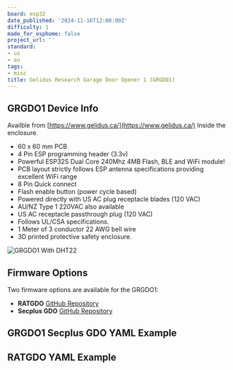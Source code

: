 ```yaml
---
board: esp32
date_published: '2024-11-16T12:00:00Z'
difficulty: 1
made_for_esphome: false
project_url: ''
standard:
- us
- au
tags:
- misc
title: Gelidus Research Garage Door Opener 1 (GRGDO1)
---
```


## GRGDO1 Device Info

Availble from [https://www.gelidus.ca/](https://www.gelidus.ca/)
Inside the enclosure.

- 60 x 60 mm PCB
- 4 Pin ESP programming header (3.3v)
- Powerful ESP32S Dual Core 240Mhz 4MB Flash, BLE and WiFi module!
- PCB layout strictly follows ESP antenna specifications providing excellent WiFi range
- 8 Pin Quick connect
- Flash enable button (power cycle based)
- Powered directly with US AC plug receptacle blades (120 VAC)
- AU/NZ Type 1 220VAC also available
- US AC receptacle passthrough plug (120 VAC)
- Follows UL/CSA specifications.
- 1 Meter of 3 conductor 22 AWG bell wire
- 3D printed protective safety enclosure.

![GRGDO1 With DHT22](grgdo1.dht22.jpg)

## Firmware Options

Two firmware options are available for the GRGDO1:
- **RATGDO** [GitHub Repository](https://github.com/ratgdo/esphome-ratgdo.git)
- **Secplus GDO** [GitHub Repository](https://github.com/GelidusResearch/esphome-secplus-gdo.git)

## GRGDO1 Secplus GDO YAML Example

## RATGDO YAML Example